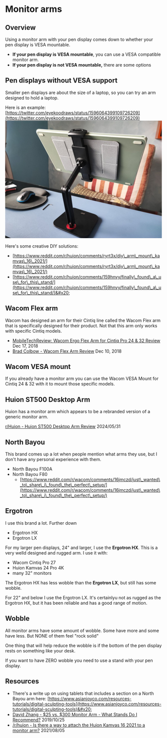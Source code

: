 # Monitor arms

## Overview

Using a monitor arm with your pen display comes down to whether your pen display is VESA mountable.

* **If your pen display is VESA mountable**, you can use a VESA compatible monitor arm.
* **If your pen display is not VESA mountable,** there are some options

## Pen displays without VESA support

Smaller pen displays are about the size of a laptop, so you can try an arm designed to hold a laptop.

Here is an example: [https://twitter.com/eyekoodraws/status/1596064399109726209](https://twitter.com/eyekoodraws/status/1596064399109726209) \
![](../.gitbook/assets/FiZcG7UUUAAXi62.jpg)

Here's some creative DIY solutions:

* [https://www.reddit.com/r/huion/comments/ryrt3x/diy\_arm\_mount\_kamvas\_16\_2021/](https://www.reddit.com/r/huion/comments/ryrt3x/diy\_arm\_mount\_kamvas\_16\_2021/)  &#x20;
* [https://www.reddit.com/r/huion/comments/159hnvy/finally\_found\_a\_use\_for\_this\_stand/](https://www.reddit.com/r/huion/comments/159hnvy/finally\_found\_a\_use\_for\_this\_stand/)&#x20;



## **Wacom Flex arm**

Wacom has designed an arm for their Cintiq line called the Wacom Flex arm that is specifically designed for their product. Not that this arm only works with specific Cintiq models.

* [MobileTechReview: Wacom Ergo Flex Arm for Cintiq Pro 24 & 32 Review](https://www.youtube.com/watch?v=iuqRv5wN2p8) Dec 17, 2018
* [Brad Colbow - Wacom Flex Arm Review](https://www.youtube.com/watch?v=4zIKQqBeF9o) Dec 10, 2018

## **Wacom VESA mount**

If you already have a monitor arm you can use the Wacom VESA Mount for Cintiq 24 & 32 with it to mount those specific models.

## Huion ST500 Desktop Arm&#x20;

Huion has a monitor arm which appears to be a rebranded version of a generic monitor arm.

[r/Huion - Huion ST500 Desktop Arm Review](https://www.reddit.com/r/huion/comments/1d5bin3/huion\_st500\_desktop\_arm\_review/) 2024/05/31&#x20;

## North Bayou

This brand comes up a lot when people mention what arms they use, but I don't have any personal experience with them.

* North Bayou F100A
* North Bayou F80
  * [https://www.reddit.com/r/wacom/comments/16jmczd/just\_wanted\_to\_share\_i\_found\_the\_perfect\_setup/](https://www.reddit.com/r/wacom/comments/16jmczd/just\_wanted\_to\_share\_i\_found\_the\_perfect\_setup/)

## Ergotron

I use this brand a lot. Further down&#x20;

* Ergotron HX&#x20;
* Ergotron LX

For my larger pen displays, 24" and larger, I use the **Ergotron HX**. This is a very welld designed and rugged arm. I use it with:

* &#x20;Wacom Cintiq Pro 27
* Huion Kamvas 24 Pro 4K
* many 32" monitors

The Ergotron HX has less wobble than the **Ergotron LX**, but still has some wobble.

For 22" and below I use the Ergotron LX. It's certainlyu not as rugged as the Ergotron HX, but it has been reliable and has a good range of motion.

## Wobble

All monitor arms have some amount of wobble. Some have more and some have less. But NONE of them feel "rock solid"

One thing that will help reduce the wobble is if the bottom of the pen display rests on something like your desk.

If you want to have ZERO wobble you need to use a stand with your pen display.



## Resources

* There's a write up on using tablets that includes a section on a North Bayou arm here: [https://www.asianjoyco.com/resources-tutorials/digital-sculpting-tools](https://www.asianjoyco.com/resources-tutorials/digital-sculpting-tools)&#x20;
* [David Zhang - $25 vs. $300 Monitor Arm - What Stands Do I Recommend?](https://www.youtube.com/watch?v=\_\_K4V8pFhf4) 2019/10/25&#x20;
* [/r/huion - Is there a way to attach the Huion Kamvas 16 2021 to a monitor arm?](https://www.reddit.com/r/huion/comments/oygb83/is\_there\_a\_way\_to\_attach\_the\_huion\_kamvas\_16\_2021/) 2021/08/05&#x20;



